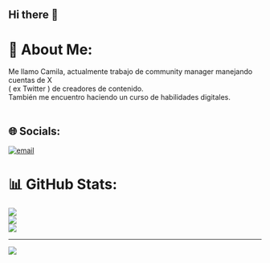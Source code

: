 ## Hi there 👋
# 💫 About Me:
Me llamo Camila, actualmente trabajo de community manager manejando cuentas de X <br>( ex Twitter ) de creadores de contenido.<br>También me encuentro haciendo un curso de habilidades digitales. <br><br> 


## 🌐 Socials:
[![email](https://img.shields.io/badge/Email-D14836?logo=gmail&logoColor=white)](mailto:camilaacosta1405@hotmail.com) 
# 📊 GitHub Stats:
![](https://github-readme-stats.vercel.app/api?username=CamiAcosta14&theme=dark&hide_border=false&include_all_commits=false&count_private=false)<br/>
![](https://nirzak-streak-stats.vercel.app/?user=CamiAcosta14&theme=dark&hide_border=false)<br/>
![](https://github-readme-stats.vercel.app/api/top-langs/?username=CamiAcosta14&theme=dark&hide_border=false&include_all_commits=false&count_private=false&layout=compact)

---
[![](https://visitcount.itsvg.in/api?id=CamiAcosta14&icon=0&color=0)](https://visitcount.itsvg.in)

<!-- Proudly created with GPRM ( https://gprm.itsvg.in ) -->

